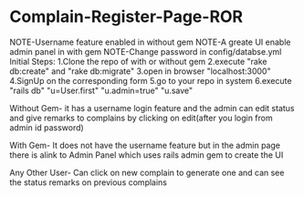 # Complain-Register-Page-ROR
NOTE-Username feature enabled in without gem
NOTE-A greate UI enable admin panel in with gem
NOTE-Change password in config/databse.yml
Initial Steps:
1.Clone the repo of with or without gem
2.execute "rake db:create" and "rake db:migrate"
3.open in browser "localhost:3000"
4.SignUp on the corresponding form
5.go to your repo in system
6.execute
"rails db"
"u=User.first"
"u.admin=true"
"u.save"

Without Gem-
it has a username login feature and the admin can edit status and give remarks to complains by clicking on edit(after you login from admin id password)

With Gem-
It does not have the username feature but in the admin page there is alink to Admin Panel which uses rails admin gem to create the UI

Any Other User-
Can click on new complain to generate one and can see the status  remarks on previous complains
